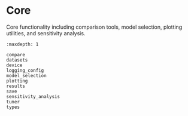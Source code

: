 # Core

Core functionality including comparison tools, model selection, plotting utilities, and sensitivity analysis.

```{toctree}
:maxdepth: 1

compare
datasets
device
logging_config
model_selection
plotting
results
save
sensitivity_analysis
tuner
types
```
